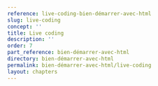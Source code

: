```yaml
---
reference: live-coding-bien-démarrer-avec-html
slug: live-coding
concept: ''
title: Live coding
description: ''
order: 7
part_reference: bien-démarrer-avec-html
directory: bien-démarrer-avec-html
permalink: bien-démarrer-avec-html/live-coding
layout: chapters
---
```

